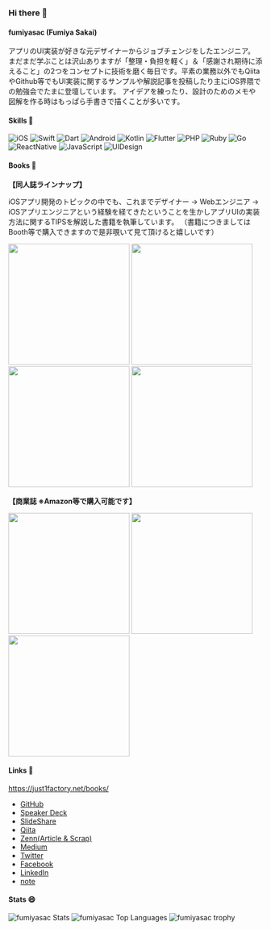 ### Hi there 👋

#### fumiyasac (Fumiya Sakai)

アプリのUI実装が好きな元デザイナーからジョブチェンジをしたエンジニア。
まだまだ学ぶことは沢山ありますが「整理・負担を軽く」＆「感謝され期待に添えること」の2つをコンセプトに技術を磨く毎日です。平素の業務以外でもQiitaやGithub等でもUI実装に関するサンプルや解説記事を投稿したり主にiOS界隈での勉強会でたまに登壇しています。
アイデアを練ったり、設計のためのメモや図解を作る時はもっぱら手書きで描くことが多いです。

#### Skills 📲 

![iOS](https://img.shields.io/badge/iOS-17a2b8.svg?style=for-the-badge)
![Swift](https://img.shields.io/badge/Swift-17a2b8.svg?style=for-the-badge)
![Dart](https://img.shields.io/badge/Dart-17a2b8.svg?style=for-the-badge)
![Android](https://img.shields.io/badge/Android-17a2b8.svg?style=for-the-badge)
![Kotlin](https://img.shields.io/badge/Kotlin-17a2b8.svg?style=for-the-badge)
![Flutter](https://img.shields.io/badge/Flutter-17a2b8.svg?style=for-the-badge)
![PHP](https://img.shields.io/badge/PHP-17a2b8.svg?style=for-the-badge)
![Ruby](https://img.shields.io/badge/Ruby-17a2b8.svg?style=for-the-badge)
![Go](https://img.shields.io/badge/Go-17a2b8.svg?style=for-the-badge)
![ReactNative](https://img.shields.io/badge/ReactNative-17a2b8.svg?style=for-the-badge)
![JavaScript](https://img.shields.io/badge/JavaScript-17a2b8.svg?style=for-the-badge)
![UIDesign](https://img.shields.io/badge/UIDesign-17a2b8.svg?style=for-the-badge)

#### Books 📖 

__【同人誌ラインナップ】__

iOSアプリ開発のトピックの中でも、これまでデザイナー → Webエンジニア → iOSアプリエンジニアという経験を経てきたということを生かしアプリUIの実装方法に関するTIPSを解説した書籍を執筆しています。
（書籍につきましてはBooth等で購入できますので是非覗いて見て頂けると嬉しいです）

<img height="240" src="https://just1factory.net/books/ui_recipt_book_vol1.jpg">  <img height="240" src="https://just1factory.net/books/ui_recipt_book_vol2.jpg">  <img height="240" src="https://just1factory.net/books/ui_recipt_book_meals.jpg">  <img height="240" src="https://just1factory.net/books/ui_recipt_book_meals2.jpg">

__【商業誌 ※Amazon等で購入可能です】__

<a href="https://www.amazon.co.jp/dp/B07NQDXY1F/"><img height="240" src="https://user-images.githubusercontent.com/949561/119851710-9946bd80-bf49-11eb-881c-14d716756147.jpg"></a>  <a href="https://www.amazon.co.jp/dp/B0843RXCB6/"><img height="240" src="https://user-images.githubusercontent.com/949561/119851733-9d72db00-bf49-11eb-9966-14553363a0c4.jpg"></a>  <a href="https://www.amazon.co.jp/dp/B09HX6MQ1T/"><img height="240" src="https://user-images.githubusercontent.com/949561/137623229-8921723b-6a29-4aec-82f2-c5c3460d1e80.jpg"></a>

#### Links 📝 

https://just1factory.net/books/

- [GitHub](https://github.com/fumiyasac)
- [Speaker Deck](https://speakerdeck.com/fumiyasac0921)
- [SlideShare](https://www.slideshare.net/fumiyasakai37)
- [Qiita](https://qiita.com/fumiyasac@github)
- [Zenn(Article & Scrap)](https://zenn.dev/fumiyasac)
- [Medium](https://medium.com/@fumiyasakai/)
- [Twitter](https://twitter.com/fumiyasac)
- [Facebook](https://www.facebook.com/fumiya.sakai.37)
- [LinkedIn](https://www.linkedin.com/in/%E6%96%87%E4%B9%9F-%E9%85%92%E4%BA%95-77363a48/)
- [note](https://note.com/fumiyasac)

#### Stats 😄

<img src="https://github-readme-stats.vercel.app/api?username=fumiyasac&show_icons=true&theme=radical" alt="fumiyasac Stats">

<img src="https://github-readme-stats.vercel.app/api/top-langs/?username=fumiyasac" alt="fumiyasac Top Languages">

<img src="https://github-profile-trophy.vercel.app/?username=fumiyasac" alt="fumiyasac trophy">

<!--
**fumiyasac/fumiyasac** is a ✨ _special_ ✨ repository because its `README.md` (this file) appears on your GitHub profile.

Here are some ideas to get you started:

- 🔭 I’m currently working on ...
- 🌱 I’m currently learning ...
- 👯 I’m looking to collaborate on ...
- 🤔 I’m looking for help with ...
- 💬 Ask me about ...
- 📫 How to reach me: ...
- 😄 Pronouns: ...
- ⚡ Fun fact: ...
-->
